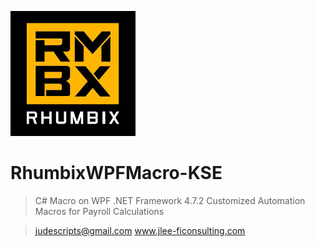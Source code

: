 ![RhumbixLogo](/RhumbixWPFMacro-KSE/assets/rhumbixfavicon.png)
# RhumbixWPFMacro-KSE
>C# Macro on WPF .NET Framework 4.7.2
>Customized Automation Macros for Payroll Calculations

>judescripts@gmail.com
>www.jlee-ficonsulting.com
